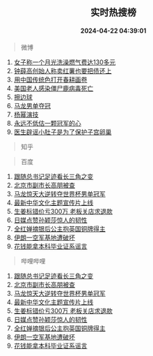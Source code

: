 <div align="center"><h2>实时热搜榜</h2><h4>2024-04-22 04:39:01</h4></div>

> 微博  

1. [女子称一个月光洗澡燃气费达130多元](https://s.weibo.com/weibo?q=%23%E5%A5%B3%E5%AD%90%E7%A7%B0%E4%B8%80%E4%B8%AA%E6%9C%88%E5%85%89%E6%B4%97%E6%BE%A1%E7%87%83%E6%B0%94%E8%B4%B9%E8%BE%BE130%E5%A4%9A%E5%85%83%23&t=31&band_rank=1&Refer=top)<br />
2. [钟薛高创始人称卖红薯也要把债还上](https://s.weibo.com/weibo?q=%23%E9%92%9F%E8%96%9B%E9%AB%98%E5%88%9B%E5%A7%8B%E4%BA%BA%E7%A7%B0%E5%8D%96%E7%BA%A2%E8%96%AF%E4%B9%9F%E8%A6%81%E6%8A%8A%E5%80%BA%E8%BF%98%E4%B8%8A%23&t=31&band_rank=2&Refer=top)<br />
3. [用中国传统色打开春耕画卷](https://s.weibo.com/weibo?q=%23%E7%94%A8%E4%B8%AD%E5%9B%BD%E4%BC%A0%E7%BB%9F%E8%89%B2%E6%89%93%E5%BC%80%E6%98%A5%E8%80%95%E7%94%BB%E5%8D%B7%23&t=31&band_rank=3&Refer=top)<br />
4. [美国老人感染僵尸鹿病毒死亡](https://s.weibo.com/weibo?q=%23%E7%BE%8E%E5%9B%BD%E8%80%81%E4%BA%BA%E6%84%9F%E6%9F%93%E5%83%B5%E5%B0%B8%E9%B9%BF%E7%97%85%E6%AF%92%E6%AD%BB%E4%BA%A1%23&t=31&band_rank=4&Refer=top)<br />
5. [擦边球](https://s.weibo.com/weibo?q=%E6%93%A6%E8%BE%B9%E7%90%83&t=31&band_rank=5&Refer=top)<br />
6. [马龙男单夺冠](https://s.weibo.com/weibo?q=%E9%A9%AC%E9%BE%99%E7%94%B7%E5%8D%95%E5%A4%BA%E5%86%A0&t=31&band_rank=6&Refer=top)<br />
7. [杨幂演技](https://s.weibo.com/weibo?q=%E6%9D%A8%E5%B9%82%E6%BC%94%E6%8A%80&t=31&band_rank=7&Refer=top)<br />
8. [永远不低估一颗冠军的心](https://s.weibo.com/weibo?q=%23%E6%B0%B8%E8%BF%9C%E4%B8%8D%E4%BD%8E%E4%BC%B0%E4%B8%80%E9%A2%97%E5%86%A0%E5%86%9B%E7%9A%84%E5%BF%83%23&t=31&band_rank=8&Refer=top)<br />
9. [医生辟谣小肚子是为了保护子宫卵巢](https://s.weibo.com/weibo?q=%23%E5%8C%BB%E7%94%9F%E8%BE%9F%E8%B0%A3%E5%B0%8F%E8%82%9A%E5%AD%90%E6%98%AF%E4%B8%BA%E4%BA%86%E4%BF%9D%E6%8A%A4%E5%AD%90%E5%AE%AB%E5%8D%B5%E5%B7%A2%23&t=31&band_rank=9&Refer=top)<br />

> 知乎  


> 百度  

1. [跟随总书记足迹看长三角之变](https://www.baidu.com/s?wd=%E8%B7%9F%E9%9A%8F%E6%80%BB%E4%B9%A6%E8%AE%B0%E8%B6%B3%E8%BF%B9%E7%9C%8B%E9%95%BF%E4%B8%89%E8%A7%92%E4%B9%8B%E5%8F%98&sa=fyb_news&rsv_dl=fyb_news)<br />
2. [北京市副市长高朋被查](https://www.baidu.com/s?wd=%E5%8C%97%E4%BA%AC%E5%B8%82%E5%89%AF%E5%B8%82%E9%95%BF%E9%AB%98%E6%9C%8B%E8%A2%AB%E6%9F%A5&sa=fyb_news&rsv_dl=fyb_news)<br />
3. [马龙惊天大逆转夺世界杯男单冠军](https://www.baidu.com/s?wd=%E9%A9%AC%E9%BE%99%E6%83%8A%E5%A4%A9%E5%A4%A7%E9%80%86%E8%BD%AC%E5%A4%BA%E4%B8%96%E7%95%8C%E6%9D%AF%E7%94%B7%E5%8D%95%E5%86%A0%E5%86%9B&sa=fyb_news&rsv_dl=fyb_news)<br />
4. [最新中华文化主题宣传片上线](https://www.baidu.com/s?wd=%E6%9C%80%E6%96%B0%E4%B8%AD%E5%8D%8E%E6%96%87%E5%8C%96%E4%B8%BB%E9%A2%98%E5%AE%A3%E4%BC%A0%E7%89%87%E4%B8%8A%E7%BA%BF&sa=fyb_news&rsv_dl=fyb_news)<br />
5. [生姜标错价亏300万 老板关店求退款](https://www.baidu.com/s?wd=%E7%94%9F%E5%A7%9C%E6%A0%87%E9%94%99%E4%BB%B7%E4%BA%8F300%E4%B8%87+%E8%80%81%E6%9D%BF%E5%85%B3%E5%BA%97%E6%B1%82%E9%80%80%E6%AC%BE&sa=fyb_news&rsv_dl=fyb_news)<br />
6. [日媒点赞孙颖莎惊人的韧性](https://www.baidu.com/s?wd=%E6%97%A5%E5%AA%92%E7%82%B9%E8%B5%9E%E5%AD%99%E9%A2%96%E8%8E%8E%E6%83%8A%E4%BA%BA%E7%9A%84%E9%9F%A7%E6%80%A7&sa=fyb_news&rsv_dl=fyb_news)<br />
7. [全红婵摘银后公主抱英国铜牌得主](https://www.baidu.com/s?wd=%E5%85%A8%E7%BA%A2%E5%A9%B5%E6%91%98%E9%93%B6%E5%90%8E%E5%85%AC%E4%B8%BB%E6%8A%B1%E8%8B%B1%E5%9B%BD%E9%93%9C%E7%89%8C%E5%BE%97%E4%B8%BB&sa=fyb_news&rsv_dl=fyb_news)<br />
8. [伊朗一空军基地遭破坏](https://www.baidu.com/s?wd=%E4%BC%8A%E6%9C%97%E4%B8%80%E7%A9%BA%E5%86%9B%E5%9F%BA%E5%9C%B0%E9%81%AD%E7%A0%B4%E5%9D%8F&sa=fyb_news&rsv_dl=fyb_news)<br />
9. [花钱能拿本科毕业证系谣言](https://www.baidu.com/s?wd=%E8%8A%B1%E9%92%B1%E8%83%BD%E6%8B%BF%E6%9C%AC%E7%A7%91%E6%AF%95%E4%B8%9A%E8%AF%81%E7%B3%BB%E8%B0%A3%E8%A8%80&sa=fyb_news&rsv_dl=fyb_news)<br />

> 哔哩哔哩  

1. [跟随总书记足迹看长三角之变](https://www.baidu.com/s?wd=%E8%B7%9F%E9%9A%8F%E6%80%BB%E4%B9%A6%E8%AE%B0%E8%B6%B3%E8%BF%B9%E7%9C%8B%E9%95%BF%E4%B8%89%E8%A7%92%E4%B9%8B%E5%8F%98&sa=fyb_news&rsv_dl=fyb_news)<br />
2. [北京市副市长高朋被查](https://www.baidu.com/s?wd=%E5%8C%97%E4%BA%AC%E5%B8%82%E5%89%AF%E5%B8%82%E9%95%BF%E9%AB%98%E6%9C%8B%E8%A2%AB%E6%9F%A5&sa=fyb_news&rsv_dl=fyb_news)<br />
3. [马龙惊天大逆转夺世界杯男单冠军](https://www.baidu.com/s?wd=%E9%A9%AC%E9%BE%99%E6%83%8A%E5%A4%A9%E5%A4%A7%E9%80%86%E8%BD%AC%E5%A4%BA%E4%B8%96%E7%95%8C%E6%9D%AF%E7%94%B7%E5%8D%95%E5%86%A0%E5%86%9B&sa=fyb_news&rsv_dl=fyb_news)<br />
4. [最新中华文化主题宣传片上线](https://www.baidu.com/s?wd=%E6%9C%80%E6%96%B0%E4%B8%AD%E5%8D%8E%E6%96%87%E5%8C%96%E4%B8%BB%E9%A2%98%E5%AE%A3%E4%BC%A0%E7%89%87%E4%B8%8A%E7%BA%BF&sa=fyb_news&rsv_dl=fyb_news)<br />
5. [生姜标错价亏300万 老板关店求退款](https://www.baidu.com/s?wd=%E7%94%9F%E5%A7%9C%E6%A0%87%E9%94%99%E4%BB%B7%E4%BA%8F300%E4%B8%87+%E8%80%81%E6%9D%BF%E5%85%B3%E5%BA%97%E6%B1%82%E9%80%80%E6%AC%BE&sa=fyb_news&rsv_dl=fyb_news)<br />
6. [日媒点赞孙颖莎惊人的韧性](https://www.baidu.com/s?wd=%E6%97%A5%E5%AA%92%E7%82%B9%E8%B5%9E%E5%AD%99%E9%A2%96%E8%8E%8E%E6%83%8A%E4%BA%BA%E7%9A%84%E9%9F%A7%E6%80%A7&sa=fyb_news&rsv_dl=fyb_news)<br />
7. [全红婵摘银后公主抱英国铜牌得主](https://www.baidu.com/s?wd=%E5%85%A8%E7%BA%A2%E5%A9%B5%E6%91%98%E9%93%B6%E5%90%8E%E5%85%AC%E4%B8%BB%E6%8A%B1%E8%8B%B1%E5%9B%BD%E9%93%9C%E7%89%8C%E5%BE%97%E4%B8%BB&sa=fyb_news&rsv_dl=fyb_news)<br />
8. [伊朗一空军基地遭破坏](https://www.baidu.com/s?wd=%E4%BC%8A%E6%9C%97%E4%B8%80%E7%A9%BA%E5%86%9B%E5%9F%BA%E5%9C%B0%E9%81%AD%E7%A0%B4%E5%9D%8F&sa=fyb_news&rsv_dl=fyb_news)<br />
9. [花钱能拿本科毕业证系谣言](https://www.baidu.com/s?wd=%E8%8A%B1%E9%92%B1%E8%83%BD%E6%8B%BF%E6%9C%AC%E7%A7%91%E6%AF%95%E4%B8%9A%E8%AF%81%E7%B3%BB%E8%B0%A3%E8%A8%80&sa=fyb_news&rsv_dl=fyb_news)<br />
